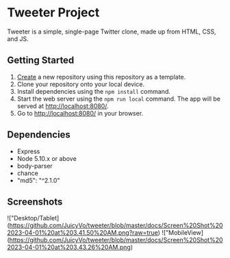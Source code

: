 # Tweeter Project

Tweeter is a simple, single-page Twitter clone, made up from HTML, CSS, and JS.


## Getting Started

1. [Create](https://docs.github.com/en/repositories/creating-and-managing-repositories/creating-a-repository-from-a-template) a new repository using this repository as a template.
2. Clone your repository onto your local device.
3. Install dependencies using the `npm install` command.
3. Start the web server using the `npm run local` command. The app will be served at <http://localhost:8080/>.
4. Go to <http://localhost:8080/> in your browser.

## Dependencies

- Express
- Node 5.10.x or above
- body-parser
- chance
- "md5": "^2.1.0"

## Screenshots

!["Desktop/Tablet] (https://github.com/JuicyVo/tweeter/blob/master/docs/Screen%20Shot%202023-04-01%20at%203.41.50%20AM.png?raw=true)
!["MobileView] (https://github.com/JuicyVo/tweeter/blob/master/docs/Screen%20Shot%202023-04-01%20at%203.43.26%20AM.png)